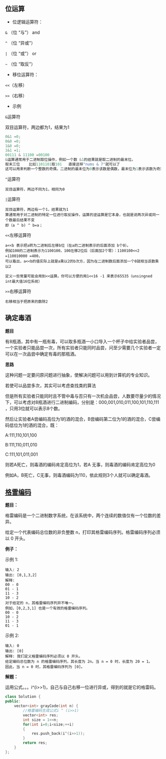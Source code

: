 ## 位运算

+ 位逻辑运算符：

`&` （位   “与”）  and

`^` （位   “异或”）

`|` （位    “或”）   or

`~` （位   “取反”）

+ 移位运算符：

`<<`（左移）

`>>`（右移）

+ 示例

`&`运算符

双目运算符，两边都为1，结果为1

```cpp
0&1 =0;   
0&0 =0;
1&0 =0;
1&1 =1;
00111 & 11100 =00100
&运算通常用于二进制取位操作，例如一个数 &1的结果就是取二进制的最末位。
取末三位	比如1101101取101	直接这样"nums & 7"就可以了
这可以用来判断一个整数的奇偶，二进制的最末位为0表示该数是偶数，最末位为1表示该数为奇数
```

`^`运算符

```
双目运算符，两边不同为1，相同为0
```

`|`运算符

```
双目运算符，两边有一个1，结果就为1
算通常用于对二进制的特定一位进行取反操作，运算的逆运算是它本身，也就是说两次异或同一个数最后结果不变
即（a ^ b) ^ b=a；
```

`<<`左移运算符

```
a<<b 表示把a转为二进制后左移b位（在a的二进制表示的后面添加 b个0）。
例如100的二进制表示为1100100，100左移2位后（后面加2个零）：1100100<<2 =110010000 =400，
可以看出，a<<b的值实际上就是a乘以2的b次方，因为在二进制数后面添加一个0就相当该数乘以2

定义一些常量可能会用到<<运算。你可以方便的用1<<16 -1 来表示65535（unsingned int最大值16位系统）
```
`>>`右移运算符

```
右移相当于把原来的数除2
```



## 确定毒酒

**题目**

有8瓶酒，其中有一瓶有毒，可以取多瓶酒一小口导入一个杯子中给实验者品尝，一个实验者只能品尝一次，所有实验者只能同时品尝，问至少需要几个实验者一定可以在一次品尝中确定有毒的那瓶酒。

**思路**

这种问题一定要问原问题进行抽象，使解决问题可以用到计算机的专业知识。

若使可以品尝多次，其实可以考虑查找类的算法

但是所有实验者只能同时且不管中毒与否只有一次机会品尝，人数要尽量少的情况下，可以考虑对8瓶酒进行二进制编码，分别是：000,001,010,011,100,101,110,111 ，只用3位就可以表示8个数。

然后让实验者A尝编码高位为1的酒的混合，B尝编码第二位为1的酒的混合，C尝编码低位为1的酒的混合，既：

A:111,110,101,100

B:111,110,011,010

C:111,101,011,001

则若A死亡，则毒酒的编码肯定高位为1，若A 无事，则毒酒的编码肯定高位为0

例如A，B死亡，C无事，则毒酒编码为110，依此规则3个人就可以确定毒酒。

## [格雷编码](https://leetcode-cn.com/problems/gray-code/)

**题目：**

格雷编码是一个二进制数字系统，在该系统中，两个连续的数值仅有一个位数的差异。

给定一个代表编码总位数的非负整数 n，打印其格雷编码序列。格雷编码序列必须以 0 开头。

**例子：**

示例 1:

```
输入: 2
输出: [0,1,3,2]
解释:
00 - 0
01 - 1
11 - 3
10 - 2
对于给定的 n，其格雷编码序列并不唯一。
例如，[0,2,3,1] 也是一个有效的格雷编码序列。
00 - 0
10 - 2
11 - 3
01 - 1
```
示例 2:
```
输入: 0
输出: [0]
解释: 我们定义格雷编码序列必须以 0 开头。
给定编码总位数为 n 的格雷编码序列，其长度为 2n。当 n = 0 时，长度为 20 = 1。
因此，当 n = 0 时，其格雷编码序列为 [0]。
```
**解题：**

运用公式。。。i^(i>>1)，自己与自己右移一位进行异或，得到的就是它的格雷码。


```cpp
class Solution {
public:
    vector<int> grayCode(int n) {
        //格雷编码生成公式i ^ (i>>1)
        vector<int> res;
        int size = 1<<n;
        for(int i=0;i<size;++i)
        {
            res.push_back(i^(i>>1));
        }
        return res;
    }
};
```
